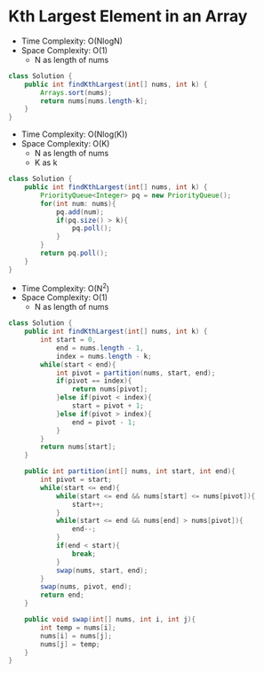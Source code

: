 # Kth Largest Element in an Array

- Time Complexity: O(NlogN)
- Space Complexity: O(1)
  - N as length of nums

```java
class Solution {
    public int findKthLargest(int[] nums, int k) {
        Arrays.sort(nums);
        return nums[nums.length-k];
    }
}
```

- Time Complexity: O(Nlog(K))
- Space Complexity: O(K)
  - N as length of nums
  - K as k

```java
class Solution {
    public int findKthLargest(int[] nums, int k) {
        PriorityQueue<Integer> pq = new PriorityQueue();
        for(int num: nums){
            pq.add(num);
            if(pq.size() > k){
                pq.poll();
            }
        }
        return pq.poll();
    }
}
```

- Time Complexity: O(N<sup>2</sup>)
- Space Complexity: O(1)
  - N as length of nums

```java
class Solution {
    public int findKthLargest(int[] nums, int k) {
        int start = 0,
            end = nums.length - 1,
            index = nums.length - k;
        while(start < end){
            int pivot = partition(nums, start, end);
            if(pivot == index){
                return nums[pivot];
            }else if(pivot < index){
                start = pivot + 1;
            }else if(pivot > index){
                end = pivot - 1;
            }
        }
        return nums[start];
    }

    public int partition(int[] nums, int start, int end){
        int pivot = start;
        while(start <= end){
            while(start <= end && nums[start] <= nums[pivot]){
                start++;
            }
            while(start <= end && nums[end] > nums[pivot]){
                end--;
            }
            if(end < start){
                break;
            }
            swap(nums, start, end);
        }
        swap(nums, pivot, end);
        return end;
    }

    public void swap(int[] nums, int i, int j){
        int temp = nums[i];
        nums[i] = nums[j];
        nums[j] = temp;
    }
}
```

